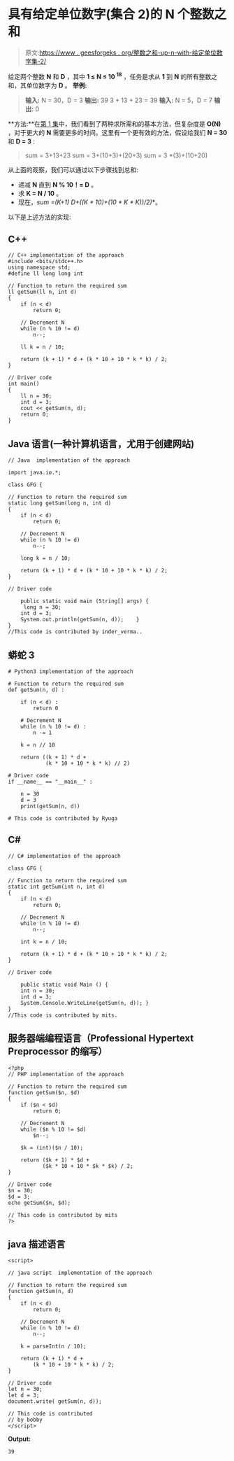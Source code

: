 # 具有给定单位数字(集合 2)的 N 个整数之和

> 原文:[https://www . geesforgeks . org/整数之和-up-n-with-给定单位数字集-2/](https://www.geeksforgeeks.org/sum-of-integers-upto-n-with-given-unit-digit-set-2/)

给定两个整数 **N** 和 **D** ，其中 **1 ≤ N ≤ 10 <sup>18</sup>** ，任务是求从 **1** 到 **N** 的所有整数之和，其单位数字为 **D** 。
**举例:**

> **输入:** N = 30，D = 3
> **输出:** 39
> 3 + 13 + 23 = 39
> **输入:** N = 5，D = 7
> **输出:** 0

**方法:**在[第 1 集](https://www.geeksforgeeks.org/sum-of-integers-upto-n-with-given-unit-digit/)中，我们看到了两种求所需和的基本方法，但复杂度是 **O(N)** ，对于更大的 **N** 需要更多的时间。这里有一个更有效的方法，假设给我们 **N = 30** 和 **D = 3** :

> sum = 3+13+23
> sum = 3+(10+3)+(20+3)
> sum = 3 *(3)+(10+20)

从上面的观察，我们可以通过以下步骤找到总和:

*   递减 **N** 直到 **N % 10！= D** 。
*   求 **K = N / 10** 。
*   现在，**sum =(K+1)* D+((K * 10)+(10 * K * K))/2)**。

以下是上述方法的实现:

## C++

```
// C++ implementation of the approach
#include <bits/stdc++.h>
using namespace std;
#define ll long long int

// Function to return the required sum
ll getSum(ll n, int d)
{
    if (n < d)
        return 0;

    // Decrement N
    while (n % 10 != d)
        n--;

    ll k = n / 10;

    return (k + 1) * d + (k * 10 + 10 * k * k) / 2;
}

// Driver code
int main()
{
    ll n = 30;
    int d = 3;
    cout << getSum(n, d);
    return 0;
}
```

## Java 语言(一种计算机语言，尤用于创建网站)

```
// Java  implementation of the approach

import java.io.*;

class GFG {

// Function to return the required sum
static long getSum(long n, int d)
{
    if (n < d)
        return 0;

    // Decrement N
    while (n % 10 != d)
        n--;

    long k = n / 10;

    return (k + 1) * d + (k * 10 + 10 * k * k) / 2;
}

// Driver code

    public static void main (String[] args) {
     long n = 30;
    int d = 3;
    System.out.println(getSum(n, d));    }
}
//This code is contributed by inder_verma..
```

## 蟒蛇 3

```
# Python3 implementation of the approach

# Function to return the required sum
def getSum(n, d) :

    if (n < d) :
        return 0

    # Decrement N
    while (n % 10 != d) :
        n -= 1

    k = n // 10

    return ((k + 1) * d +
            (k * 10 + 10 * k * k) // 2)

# Driver code
if __name__ == "__main__" :

    n = 30
    d = 3
    print(getSum(n, d))

# This code is contributed by Ryuga
```

## C#

```
// C# implementation of the approach

class GFG {

// Function to return the required sum
static int getSum(int n, int d)
{
    if (n < d)
        return 0;

    // Decrement N
    while (n % 10 != d)
        n--;

    int k = n / 10;

    return (k + 1) * d + (k * 10 + 10 * k * k) / 2;
}

// Driver code

    public static void Main () {
    int n = 30;
    int d = 3;
    System.Console.WriteLine(getSum(n, d)); }
}
//This code is contributed by mits.
```

## 服务器端编程语言（Professional Hypertext Preprocessor 的缩写）

```
<?php
// PHP implementation of the approach

// Function to return the required sum
function getSum($n, $d)
{
    if ($n < $d)
        return 0;

    // Decrement N
    while ($n % 10 != $d)
        $n--;

    $k = (int)($n / 10);

    return ($k + 1) * $d +
           ($k * 10 + 10 * $k * $k) / 2;
}

// Driver code
$n = 30;
$d = 3;
echo getSum($n, $d);

// This code is contributed by mits
?>
```

## java 描述语言

```
<script>

// java script  implementation of the approach

// Function to return the required sum
function getSum(n, d)
{
    if (n < d)
        return 0;

    // Decrement N
    while (n % 10 != d)
        n--;

    k = parseInt(n / 10);

    return (k + 1) * d +
        (k * 10 + 10 * k * k) / 2;
}

// Driver code
let n = 30;
let d = 3;
document.write( getSum(n, d));

// This code is contributed
// by bobby
</script>
```

**Output:** 

```
39
```